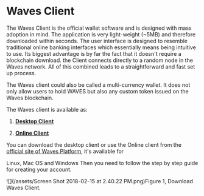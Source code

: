 # **Waves Client**

The Waves Client is the official wallet software and is designed with mass adoption in mind. The application is very light-weight \(~5MB\) and therefore downloaded within seconds. The user interface is designed to resemble traditional online banking interfaces which essentially means being intuitive to use. Its biggest advantage is by far the fact that it doesn't require a blockchain download. the Client connects directly to a random node in the Waves network. All of this combined leads to a straightforward and fast set up process.

The Waves client could also be called a multi-currency wallet. It does not only allow users to hold WAVES but also any custom token issued on the Waves blockchain.

The Waves client is available as:

1. [**Desktop Client**](https://wavesplatform.com/product)

2. [**Online Client**](https://wavesplatform.com/product)

You can download the desktop client or use the Online client from the [official site of Waves Platform](https://wavesplatform.com/), it's available for

Linux, Mac OS and Windows Then you need to follow the step by step guide for creating your account.

![](/assets/Screen Shot 2018-02-15 at 2.40.22 PM.png)Figure 1, Download Waves Client.

  



